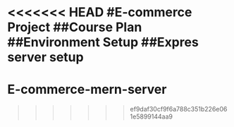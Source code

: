 <<<<<<< HEAD
#E-commerce Project
##Course Plan
##Environment Setup
##Expres server setup
=======
# E-commerce-mern-server
>>>>>>> ef9daf30cf9f6a788c351b226e061e5899144aa9
